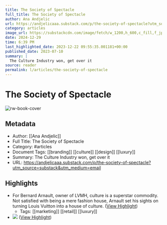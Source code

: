 ```yaml
---
title: The Society of Spectacle
full_title: The Society of Spectacle
author: Ana Andjelic
url: https://andjelicaaa.substack.com/p/the-society-of-spectacle?utm_source=substack&utm_medium=email
category: articles
image_url: https://substackcdn.com/image/fetch/w_1200,h_600,c_fill,f_jpg,q_auto:good,fl_progressive:steep,g_auto/https%3A%2F%2Fsubstack-post-media.s3.amazonaws.com%2Fpublic%2Fimages%2F14256ba3-9613-4db1-94b6-2febb62d8db4_436x322.jpeg
date: 2024-12-29
time: 6:39 PM
last_highlighted_date: 2023-12-22 09:55:35.001181+00:00
published_date: 2023-07-10
summary: |
  The Culture Industry won, get over it
source: reader
permalink: l/articles/the-society-of-spectacle
---
```

# The Society of Spectacle

![rw-book-cover](https://substackcdn.com/image/fetch/w_1200,h_600,c_fill,f_jpg,q_auto:good,fl_progressive:steep,g_auto/https%3A%2F%2Fsubstack-post-media.s3.amazonaws.com%2Fpublic%2Fimages%2F14256ba3-9613-4db1-94b6-2febb62d8db4_436x322.jpeg)

## Metadata
- Author: [[Ana Andjelic]]
- Full Title: The Society of Spectacle
- Category: #articles
- Document Tags: [[branding]] [[culture]] [[design]] [[luxury]] 
- Summary: The Culture Industry won, get over it
- URL: https://andjelicaaa.substack.com/p/the-society-of-spectacle?utm_source=substack&utm_medium=email

## Highlights
- For Bernard Arnault, owner of LVMH, culture is a superstar commodity. Not satisfied with being a mere fashion house, Arnault set his sights on turning Louis Vuitton into a house of culture. ([View Highlight](https://read.readwise.io/read/01hj8f2mx7e3ey3462wghhnk8e))
    - Tags: [[marketing]] [[retail]] [[luxury]] 
- [![](https://substackcdn.com/image/fetch/w_1456,c_limit,f_auto,q_auto:good,fl_progressive:steep/https%3A%2F%2Fsubstack-post-media.s3.amazonaws.com%2Fpublic%2Fimages%2Fea5c4247-4a0f-458e-ae54-ac244787fc3f_1306x872.jpeg)](https://substackcdn.com/image/fetch/f_auto,q_auto:good,fl_progressive:steep/https%3A%2F%2Fsubstack-post-media.s3.amazonaws.com%2Fpublic%2Fimages%2Fea5c4247-4a0f-458e-ae54-ac244787fc3f_1306x872.jpeg) ([View Highlight](https://read.readwise.io/read/01hj8f77vtsg0ta0d5e39jk4f9))


